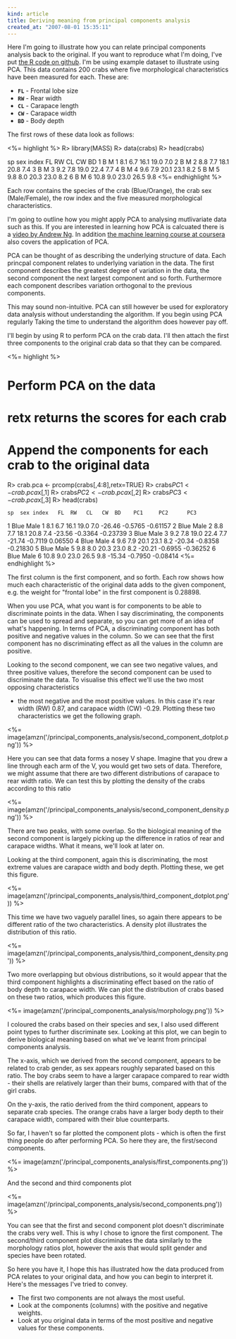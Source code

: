 ```yaml
--- 
kind: article
title: Deriving meaning from principal components analysis
created_at: "2007-08-01 15:35:11"
---
```


Here I'm going to illustrate how you can relate principal components analysis
back to the original. If you want to reproduce what I'm doing, I've put [the R
code on github][code]. I'm be using example dataset to illustrate using PCA.
This data contains 200 crabs where five morphological characteristics have been
measured for each. These are:

[code]: https://gist.github.com/3969797#file_pca.r

  * <code>**FL**</code> - Frontal lobe size
  * <code>**RW**</code> - Rear width
  * <code>**CL**</code> - Carapace length
  * <code>**CW**</code> - Carapace width
  * <code>**BD**</code> - Body depth

The first rows of these data look as follows:

<%= highlight %>
R> library(MASS)
R> data(crabs)
R> head(crabs)

  sp sex index   FL  RW   CL   CW  BD
1  B   M     1  8.1 6.7 16.1 19.0 7.0
2  B   M     2  8.8 7.7 18.1 20.8 7.4
3  B   M     3  9.2 7.8 19.0 22.4 7.7
4  B   M     4  9.6 7.9 20.1 23.1 8.2
5  B   M     5  9.8 8.0 20.3 23.0 8.2
6  B   M     6 10.8 9.0 23.0 26.5 9.8
<%= endhighlight %>

Each row contains the species of the crab (Blue/Orange), the crab sex
(Male/Female), the row index and the five measured morphological
characteristics.

I'm going to outline how you might apply PCA to analysing mutlivariate data
such as this. If you are interested in learning how PCA is calcuated there is a
[video by Andrew Ng][video]. In addition [the machine learning course at
coursera][coursera] also covers the application of PCA.

[video]: http://youtu.be/ey2PE5xi9-A?t=37m20s
[coursera]: https://www.coursera.org/

PCA can be thought of as describing the underlying structure of data. Each
princpal component relates to underlying variation in the data. The first
component describes the greatest degree of variation in the data, the second
component the next largest component and so forth. Furthermore each component
describes variation orthogonal to the previous components.

This may sound non-intuitive. PCA can still however be used for exploratory
data analysis without understanding the algorithm. If you begin using PCA
regularly Taking the time to understand the algorithm does however pay off.

I'll begin by using R to perform PCA on the crab data. I'll then attach the
first three components to the original crab data so that they can be compared. 

<%= highlight %>
# Perform PCA on the data
# retx returns the scores for each crab
# Append the components for each crab to the original data
R> crab.pca <- prcomp(crabs[,4:8],retx=TRUE)
R> crabs$PC1 <- crab.pca$x[,1]
R> crabs$PC2 <- crab.pca$x[,2]
R> crabs$PC3 <- crab.pca$x[,3]
R> head(crabs)

    sp  sex index   FL  RW   CL   CW  BD    PC1     PC2      PC3
1 Blue Male     1  8.1 6.7 16.1 19.0 7.0 -26.46 -0.5765 -0.61157
2 Blue Male     2  8.8 7.7 18.1 20.8 7.4 -23.56 -0.3364 -0.23739
3 Blue Male     3  9.2 7.8 19.0 22.4 7.7 -21.74 -0.7119  0.06550
4 Blue Male     4  9.6 7.9 20.1 23.1 8.2 -20.34 -0.8358 -0.21830
5 Blue Male     5  9.8 8.0 20.3 23.0 8.2 -20.21 -0.6955 -0.36252
6 Blue Male     6 10.8 9.0 23.0 26.5 9.8 -15.34 -0.7950 -0.08414
<%= endhighlight %>

The first column is the first component, and so forth. Each row shows how much
each characteristic of the original data adds to the given component, e.g. the
weight for "frontal lobe" in the first component is 0.28898.

When you use PCA, what you want is for components to be able to discriminate
points in the data. When I say discriminating, the components can be used to
spread and separate, so you can get more of an idea of what's happening. In
terms of PCA, a discriminating component has both positive and negative values
in the column. So we can see that the first component has no discriminating
effect as all the values in the column are positive.

Looking to the second component, we can see two negative values, and three
positive values, therefore the second component can be used to discriminate the
data. To visualise this effect we'll use the two most opposing characteristics
- the most negative and the most positive values. In this case it's rear width
(RW) 0.87, and carapace width (CW) -0.29. Plotting these two characteristics we
get the following graph.

<%= image(amzn('/principal_components_analysis/second_component_dotplot.png')) %>

Here you can see that data forms a nosey V shape. Imagine that you drew a line
through each arm of the V, you would get two sets of data. Therefore, we might
assume that there are two different distributions of carapace to rear width
ratio. We can test this by plotting the density of the crabs according to this
ratio

<%= image(amzn('/principal_components_analysis/second_component_density.png')) %>

There are two peaks, with some overlap. So the biological meaning of the second
component is largely picking up the difference in ratios of rear and carapace
widths. What it means, we'll look at later on.

Looking at the third component, again this is discriminating, the most extreme
values are carapace width and body depth. Plotting these, we get this figure.

<%= image(amzn('/principal_components_analysis/third_component_dotplot.png')) %>

This time we have two vaguely parallel lines, so again there appears to be
different ratio of the two characteristics. A density plot illustrates the
distribution of this ratio.

<%= image(amzn('/principal_components_analysis/third_component_density.png')) %>

Two more overlapping but obvious distributions, so it would appear that the
third component highlights a discriminating effect based on the ratio of body
depth to carapace width. We can plot the distribution of crabs based on these
two ratios, which produces this figure.

<%= image(amzn('/principal_components_analysis/morphology.png')) %>

I coloured the crabs based on their species and sex, I also used different
point types to further discriminate sex. Looking at this plot, we can begin to
derive biological meaning based on what we've learnt from principal components
analysis.

The x-axis, which we derived from the second component, appears to be related
to crab gender, as sex appears roughly separated based on this ratio. The boy
crabs seem to have a larger carapace compared to rear width - their shells are
relatively larger than their bums, compared with that of the girl crabs.

On the y-axis, the ratio derived from the third component, appears to separate
crab species. The orange crabs have a larger body depth to their carapace
width, compared with their blue counterparts.

So far, I haven't so far plotted the component plots - which is often the first
thing people do after performing PCA. So here they are, the first/second
components.

<%= image(amzn('/principal_components_analysis/first_components.png')) %>

And the second and third components plot

<%= image(amzn('/principal_components_analysis/second_components.png')) %>

You can see that the first and second component plot doesn't discriminate the
crabs very well. This is why I chose to ignore the first component. The
second/third component plot discriminates the data similarly to the morphology
ratios plot, however the axis that would split gender and species have been
rotated.

So here you have it, I hope this has illustrated how the data produced from PCA
relates to your original data, and how you can begin to interpret it. Here's
the messages I've tried to convey.

* The first two components are not always the most useful.
* Look at the components (columns) with the positive and negative weights.
* Look at you original data in terms of the most positive and negative values
  for these components.

